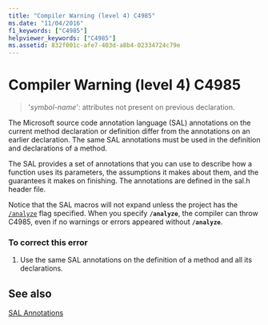 ```yaml
---
title: "Compiler Warning (level 4) C4985"
ms.date: "11/04/2016"
f1_keywords: ["C4985"]
helpviewer_keywords: ["C4985"]
ms.assetid: 832f001c-afe7-403d-a8b4-02334724c79e
---
```

# Compiler Warning (level 4) C4985

> '*symbol-name*': attributes not present on previous declaration.

The Microsoft source code annotation language (SAL) annotations on the current method declaration or definition differ from the annotations on an earlier declaration. The same SAL annotations must be used in the definition and declarations of a method.

The SAL provides a set of annotations that you can use to describe how a function uses its parameters, the assumptions it makes about them, and the guarantees it makes on finishing. The annotations are defined in the sal.h header file.

Notice that the SAL macros will not expand unless the project has the [`/analyze`](../../build/reference/analyze-code-analysis.md) flag specified. When you specify **`/analyze`**, the compiler can throw C4985, even if no warnings or errors appeared without **`/analyze`**.

### To correct this error

1. Use the same SAL annotations on the definition of a method and all its declarations.

## See also

[SAL Annotations](../../c-runtime-library/sal-annotations.md)
